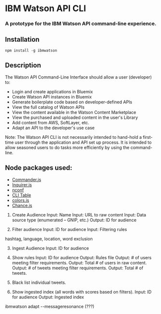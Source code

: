 # IBM Watson API CLI
### A prototype for the IBM Watson API command-line experience.

## Installation
`npm install -g ibmwatson`

## Description
The Watson API Command-Line Interface should allow a user (developer) to:

* Login and create applications in Bluemix
* Create Watson API instances in Bluemix
* Generate boilerplate code based on developer-defined APIs
* View the full catalog of Watson APIs
* View the content available in the Watson Content Marketplace
* View the purchased and uploaded content in the user's Library
* Add content from AWS, SoftLayer, etc.
* Adapt an API to the developer's use case

Note:
The Watson API CLI is not necessarily intended to hand-hold a first-time user through the application and API set up process. It is intended to allow seasoned users to do tasks more efficiently by using the command-line.

## Node packages used:
* [Commander.js](https://github.com/visionmedia/commander.js/)
* [Inquirer.js](https://github.com/SBoudrias/Inquirer.js/)
* [nconf](https://github.com/flatiron/nconf)
* [CLI Table](https://github.com/Automattic/cli-table)
* [colors.js](https://github.com/marak/colors.js)
* [Chance.js](https://github.com/victorquinn/chancejs)



1. Create Audience
Input: Name
Input: URL to raw content
Input: Data source type (enumerated – GNIP, etc.)
Output: ID for audience

2. Filter audience
Input: ID for audience
Input: Filtering rules

hashtag, language, location, word exclusion

3. Ingest Audience
Input: ID for audience

4. Show rules
Input: ID for audience
Output: Rules file
Output: # of users meeting filter requirements.
Output: Total # of users in raw content.
Output: # of tweets meeting filter requirements.
Output: Total # of tweets.

5. Black list individual tweets.

6. Show ingested index (all words with scores based on filters).
Input: ID for audience
Output: Ingested index


ibmwatson adapt --messageresonance (???)